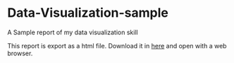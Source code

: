 # Data-Visualization-sample
A Sample report of my data visualization skill

This report is export as a html file. Download it in [here](https://drive.google.com/file/d/1q7LuOb_zR4R2v4EUsqzgIiOeheI-dyiT/view?usp=sharing) and open with a web browser. 
